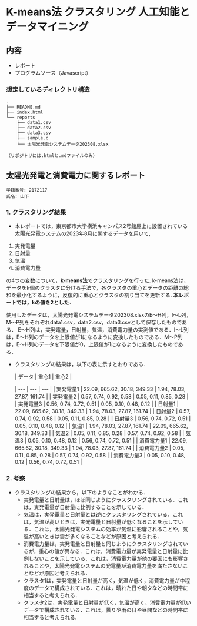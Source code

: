 # K-means法 クラスタリング 人工知能とデータマイニング

## 内容

* レポート
* プログラムソース（Javascript）

### 想定しているディレクトリ構造

    .
    ├── README.md
    ├── index.html
    └── reports
        ├── data1.csv
        ├── data2.csv
        ├── data3.csv
        ├── sample.c
        └── 太陽光発電システムデータ202308.xlsx

    （リポジトリには.htmlと.mdファイルのみ）

## 太陽光発電と消費電力に関するレポート

    学籍番号: 2172117
    氏名: 山下

### 1. クラスタリング結果

* 本レポートでは，東京都市大学横浜キャンパス2号館屋上に設置されている太陽光発電システムの2023年8月に関するデータを用いて,

1. 実発電量
2. 日射量
3. 気温
4. 消費電力量

の4つの変数について，**k-means法**でクラスタリングを行った. k-means法は，データをk個のクラスタに分ける手法で，各クラスタの重心とデータの距離の総和を最小化するように，反復的に重心とクラスタの割り当てを更新する.
**本レポートでは，kの値を2とした．**

使用したデータは，太陽光発電システムデータ202308.xlsxのE～H列，I～L列，M～P列をそれぞれdata1.csv，data2.csv，data3.csvとして保存したものである．
E～H列は，実発電量，日射量，気温，消費電力量の実測値である．I～L列は，E～H列のデータを上限値が1になるように変換したものである．M～P列は，E～H列のデータを下限値が0，上限値が1になるように変換したものである．

* クラスタリングの結果は，以下の表に示すとおりである．

    | データ | 重心1 | 重心2 |

    | --- | --- | --- |
    | 実発電量1 | 22.09, 665.62, 30.18, 349.33 | 1.94, 78.03, 27.87, 161.74 |
    | 実発電量2 | 0.57, 0.74, 0.92, 0.58 | 0.05, 0.11, 0.85, 0.28 |
    | 実発電量3 | 0.56, 0.74, 0.72, 0.51 | 0.05, 0.10, 0.48, 0.12 |
    | 日射量1 | 22.09, 665.62, 30.18, 349.33 | 1.94, 78.03, 27.87, 161.74 |
    | 日射量2 | 0.57, 0.74, 0.92, 0.58 | 0.05, 0.11, 0.85, 0.28 |
    | 日射量3 | 0.56, 0.74, 0.72, 0.51 | 0.05, 0.10, 0.48, 0.12 |
    | 気温1 | 1.94, 78.03, 27.87, 161.74 | 22.09, 665.62, 30.18, 349.33 |
    | 気温2 | 0.05, 0.11, 0.85, 0.28 | 0.57, 0.74, 0.92, 0.58 |
    | 気温3 | 0.05, 0.10, 0.48, 0.12 | 0.56, 0.74, 0.72, 0.51 |
    | 消費電力量1 | 22.09, 665.62, 30.18, 349.33 | 1.94, 78.03, 27.87, 161.74 |
    | 消費電力量2 | 0.05, 0.11, 0.85, 0.28 | 0.57, 0.74, 0.92, 0.58 |
    | 消費電力量3 | 0.05, 0.10, 0.48, 0.12 | 0.56, 0.74, 0.72, 0.51 |

### 2. 考察

* クラスタリングの結果から，以下のようなことがわかる．
    * 実発電量と日射量は，ほぼ同じようにクラスタリングされている．これは，実発電量が日射量に比例することを示している．
    * 気温は，実発電量と日射量とは逆にクラスタリングされている．これは，気温が高いときは，実発電量と日射量が低くなることを示している．これは，太陽光発電システムの効率が気温に影響されることや，気温が高いときは雲が多くなることなどが原因と考えられる．
    * 消費電力量は，実発電量と日射量と同じようにクラスタリングされているが，重心の値が異なる．これは，消費電力量が実発電量と日射量に比例しないことを示している．これは，消費電力量が他の要因にも影響されることや，太陽光発電システムの発電量が消費電力量を満たさないことなどが原因と考えられる．
    * クラスタ1は，実発電量と日射量が高く，気温が低く，消費電力量が中程度のデータで構成されている．これは，晴れた日や朝夕などの時間帯に相当すると考えられる．
    * クラスタ2は，実発電量と日射量が低く，気温が高く，消費電力量が低いデータで構成されている．これは，曇りや雨の日や昼間などの時間帯に相当すると考えられる.